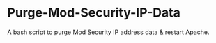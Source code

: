 Purge-Mod-Security-IP-Data
==========================

A bash script to purge Mod Security IP address data &amp; restart Apache.

